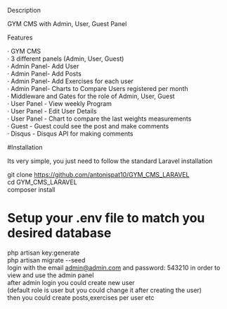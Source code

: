 Description

GYM CMS with Admin, User, Guest Panel

Features


· GYM CMS  <br>
· 3 different panels (Admin, User, Guest)<br>
· Admin Panel- Add User <br>
· Admin Panel- Add Posts <br>
· Admin Panel- Add Exercises for each user<br>
· Admin Panel- Charts to Compare Users registered per month<br>
· Middleware and Gates for the role of Admin, User, Guest <br>
· User Panel - View weekly Program<br>
· User Panel - Edit User Details<br>
· User Panel - Chart to compare the last weights measurements<br>
· Guest - Guest could see the post and make comments<br>
· Disqus - Disqus API for making comments<br>

#Installation

Its very simple, you just need to follow the standard Laravel installation

git clone https://github.com/antonispat10/GYM_CMS_LARAVEL <br>
cd GYM_CMS_LARAVEL <br>
composer install<br>
# Setup your .env file to match you desired database
php artisan key:generate <br>
php artisan migrate --seed <br>
login with the email admin@admin.com and password: 543210 in order to view
and use the admin panel<br>
after admin login you could create new user <br>(default role is user but you could change it after creating the user)<br>
then you could create posts,exercises per user etc